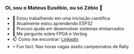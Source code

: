 ### Oi, sou o Mateus Eusébio, ou só Zébio 👋

- 🔭 Estou trabalhando em uma iniciação científica
- 🌱 Atualmente estou aprendendo ESP32
- 🤔 Procuro ajuda em desenvolver sistemas embarcados
- 💬 Me pergunte sobre FPGA e Verilog
- 📫 Como me encontrar: [LinkedIn](https://www.linkedin.com/in/mateus-eus%C3%A9bio-33a017170/)
- ⚡ Fun fact: Nas horas vagas assito campeonatos de Rally
